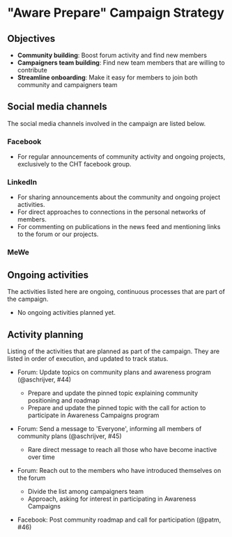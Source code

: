 # "Aware Prepare" Campaign Strategy

## Objectives

- **Community building**: Boost forum activity and find new members
- **Campaigners team building**: Find new team members that are willing to contribute
- **Streamline onboarding**: Make it easy for members to join both community and campaigners team

## Social media channels

The social media channels involved in the campaign are listed below.

### Facebook

- For regular announcements of community activity and ongoing projects, exclusively to the CHT facebook group.

### LinkedIn

- For sharing announcements about the community and ongoing project activities.
- For direct approaches to connections in the personal networks of members.
- For commenting on publications in the news feed and mentioning links to the forum or our projects.

### MeWe

## Ongoing activities

The activities listed here are ongoing, continuous processes that are part of the campaign.

- No ongoing activities planned yet.

## Activity planning

Listing of the activities that are planned as part of the campaign. They are listed in order of execution, and updated to track status.

- Forum: Update topics on community plans and awareness program (@aschrijver, #44)
  - Prepare and update the pinned topic explaining community positioning and roadmap
  - Prepare and update the pinned topic with the call for action to participate in Awareness Campaigns program

- Forum: Send a message to 'Everyone', informing all members of community plans (@aschrijver, #45)
  - Rare direct message to reach all those who have become inactive over time

- Forum: Reach out to the members who have introduced themselves on the forum
  - Divide the list among campaigners team
  - Approach, asking for interest in participating in Awareness Campaigns

- Facebook: Post community roadmap and call for participation (@patm, #46)
